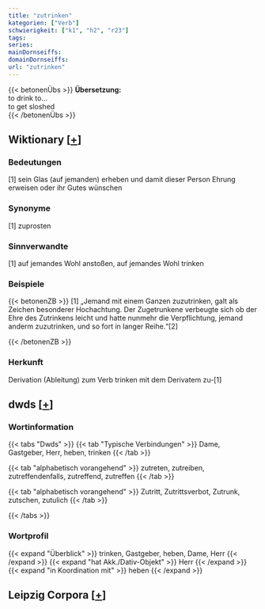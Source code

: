 ```yaml
---
title: "zutrinken"
kategorien: ["Verb"]
schwierigkeit: ["k1", "h2", "r23"]
tags:
series:
mainDornseiffs:
domainDornseiffs:
url: "zutrinken"
---
```


{{< betonenÜbs >}}
**Übersetzung:**  
to drink to...  
to get sloshed  
{{< /betonenÜbs >}}

## Wiktionary [[+](https://de.wiktionary.org/wiki/zutrinken)]

### Bedeutungen
[1] sein Glas (auf jemanden) erheben und damit dieser Person Ehrung erweisen oder ihr Gutes wünschen  

### Synonyme
[1] zuprosten  

### Sinnverwandte
[1] auf jemandes Wohl anstoßen, auf jemandes Wohl trinken  

### Beispiele
{{< betonenZB >}}
[1] „Jemand mit einem Ganzen zuzutrinken, galt als Zeichen besonderer Hochachtung. Der Zugetrunkene verbeugte sich ob der Ehre des Zutrinkens leicht und hatte nunmehr die Verpflichtung, jemand anderm zuzutrinken, und so fort in langer Reihe.“[2]  

{{< /betonenZB >}}
### Herkunft
Derivation (Ableitung) zum Verb trinken mit dem Derivatem zu-[1]  



## dwds [[+](https://www.dwds.de/wb/zutrinken)]

### Wortinformation
{{< tabs "Dwds" >}}
{{< tab "Typische Verbindungen" >}}
Dame, Gastgeber, Herr, heben, trinken
{{< /tab >}}

{{< tab "alphabetisch vorangehend" >}}
zutreten, zutreiben, zutreffendenfalls, zutreffend, zutreffen
{{< /tab >}}

{{< tab "alphabetisch vorangehend" >}}
Zutritt, Zutrittsverbot, Zutrunk, zutschen, zutulich
{{< /tab >}}

{{< /tabs >}}

### Wortprofil
{{< expand "Überblick" >}} trinken, Gastgeber, heben, Dame, Herr {{< /expand >}}
{{< expand "hat Akk./Dativ-Objekt" >}} Herr {{< /expand >}}
{{< expand "in Koordination mit" >}} heben {{< /expand >}}

## Leipzig Corpora [[+](https://corpora.uni-leipzig.de/en/res?word=zutrinken&corpusId=deu_newscrawl-public_2018)]

